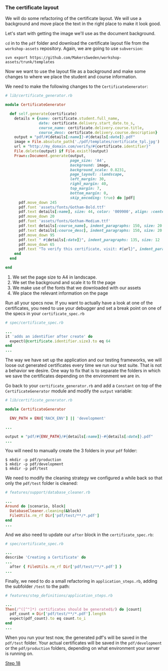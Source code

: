 ### The certificate layout

We will do some refactoring of the certificate layout. We will use a background and move place the text in the right place to make it look good. 

Let's start with getting the image we'll use as the document background. 

`cd` in to the `pdf` folder and download the certificate layout file from the `workshop-assets` repository.
Again, we are going to use `subversion`:

```shell
svn export https://github.com/MakersSweden/workshop-assets/trunk/templates
```

Now we want to use the layout file as a background and make some changes to where we place the student and course information.

We need to make the following changes to the `CertificateGenerator`:

```ruby
# lib/certificate_generator.rb

module CertificateGenerator

  def self.generate(certificate)
    details = {name: certificate.student.full_name,
               date: certificate.delivery.start_date.to_s,
               course_name: certificate.delivery.course.title,
               course_desc: certificate.delivery.course.description}
    output = "pdf/#{details[:name]}-#{details[:date]}.pdf"
    image = File.absolute_path('./pdf/templates/certificate_tpl.jpg')
    url = "http://my_domain.com/verify/#{certificate.identifier}"
    File.delete(output) if File.exist?(output)
    Prawn::Document.generate(output,
                             page_size: 'A4',
                             background: image,
                             background_scale: 0.8231,
                             page_layout: :landscape,
                             left_margin: 30,
                             right_margin: 40,
                             top_margin: 7,
                             bottom_margin: 0,
                             skip_encoding: true) do |pdf|
      pdf.move_down 245
      pdf.font 'assets/fonts/Gotham-Bold.ttf'
      pdf.text details[:name], size: 44, color: '009900', align: :center
      pdf.move_down 20
      pdf.font 'assets/fonts/Gotham-Medium.ttf'
      pdf.text details[:course_name], indent_paragraphs: 150, size: 20
      pdf.text details[:course_desc], indent_paragraphs: 150, size: 20
      pdf.move_down 95
      pdf.text " #{details[:date]}", indent_paragraphs: 135, size: 12
      pdf.move_down 65
      pdf.text "To verify this certificate, visit: #{url}", indent_paragraphs: 100, size: 8
    end
  end

end
```

1. We set the page size to A4 in landscape.
2. We set the background and scale it to fit the page
3. We make use of the fonts that we downloaded with our assets
4. We place the relevant information on the page

Run all your specs now. If you want to actually have a look at one of the certificates, you need to use your debugger and set a break point on one of the specs in your `certificate_spec.rb`

```ruby
# spec/certificate_spec.rb

...
it 'adds an identifier after create' do
  expect(@certificate.identifier.size).to eq 64
end
...
```

The way we have set up the application and our testing frameworks, we will loose out generated certificates every time we run our test suite. That is not a behavior we desire.
One way to fix that is to separate the folders in which we save the certificates depending on the environment we are in.

Go back to your `certificate_generator.rb` and add a `Constant` on top of the `CertificateGenerator` module and modify the `output` variable:

```ruby
# lib/certificate_generator.rb

module CertificateGenerator

  ENV_PATH = ENV['RACK_ENV'] || 'development'

...

output = "pdf/#{ENV_PATH}/#{details[:name]}-#{details[:date]}.pdf"
...
```

You will need to manually create the 3 folders in your `pdf` folder:

```shell
$ mkdir -p pdf/production
$ mkdir -p pdf/development
$ mkdir -p pdf/test
```

We need to modify the cleaning strategy we configured a while back so that only the `pdf/test` folder is cleaned:

```ruby
# features/support/database_cleaner.rb

...
Around do |scenario, block|
  DatabaseCleaner.cleaning(&block)
  FileUtils.rm_rf Dir['pdf/test/**/*.pdf']
end
...
```

And we also need to update our `after` block in the `certificate_spec.rb`:

```ruby
# spec/certificate_spec.rb

...
describe 'Creating a Certificate' do
...
  after { FileUtils.rm_rf Dir['pdf/test/**/*.pdf'] }
...
```

Finally, we need to do a small refactoring in `application_steps.rb`, adding the subfolder `/test` to the path:

```ruby
# features/step_definitions/application_steps.rb

...
Then(/^([^"]*) certificates should be generated$/) do |count|
  pdf_count = Dir['pdf/test/**/*.pdf'].length
  expect(pdf_count).to eq count.to_i
end
...
```

When you run your test now, the generated pdf's will be saved in the `pdf/test` folder. Your actual certificates will be saved in the `pdf/development` or the `pdf/production` folders, depending on what environment your server is running on.

[Step 18](step18.md)
